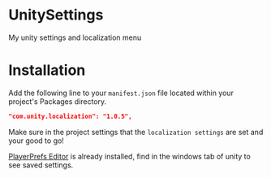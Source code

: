 # UnitySettings
My unity settings and localization menu

# Installation

Add the following line to your `manifest.json` file located within your project's Packages directory.

```json
"com.unity.localization": "1.0.5",
```

Make sure in the project settings that the `localization settings` are set and your good to go!

[PlayerPrefs Editor](https://assetstore.unity.com/packages/tools/playersprefs-editor-and-utilities-26656) is already installed, find in the windows tab of unity to see saved settings.
